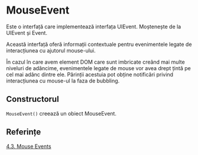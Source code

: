 # MouseEvent

Este o interfață care implementează interfața UIEvent.
Moștenește de la UIEvent și Event.

Această interfață oferă informații contextuale pentru evenimentele legate de interacțiunea cu ajutorul mouse-ului.

În cazul în care avem element DOM care sunt imbricate creând mai multe niveluri de adâncime, evenimentele legate de mouse vor avea drept țintă pe cel mai adânc dintre ele. Părinții acestuia pot obține notificări privind interacțiunea cu mouse-ul la faza de bubbling.

## Constructorul

`MouseEvent()` creează un obiect MouseEvent.

## Referințe

[4.3. Mouse Events](https://www.w3.org/TR/DOM-Level-3-Events/#events-mouseevents)

